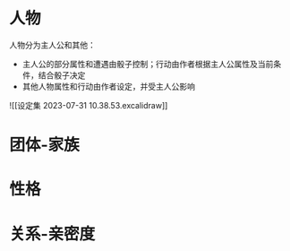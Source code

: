 # 人物
人物分为主人公和其他：
- 主人公的部分属性和遭遇由骰子控制；行动由作者根据主人公属性及当前条件，结合骰子决定
- 其他人物属性和行动由作者设定，并受主人公影响

![[设定集 2023-07-31 10.38.53.excalidraw]]


# 团体-家族



# 性格


# 关系-亲密度

